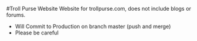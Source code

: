 #Troll Purse Website
Website for trollpurse.com, does not include blogs or forums.

* Will Commit to Production on branch master (push and merge)
* Please be careful